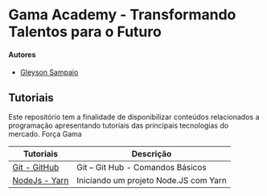 # Gama Academy - Transformando Talentos para o Futuro

#### Autores
- [Gleyson Sampaio](https://github.com/gleyson-gama)

## Tutoriais
Este repositório tem a finalidade de disponibilizar conteúdos relacionados a programação apresentando tutoriais das principais tecnologias do mercado. Força Gama

| Tutoriais  | Descrição |
| ------------- | ------------- |
| [Git - GitHub](https://github.com/educacao-gama/tutoriais/tree/main/git-github)  | Git – Git Hub - Comandos Básicos  |
| [NodeJs - Yarn](https://github.com/educacao-gama/tutoriais/tree/main/node-app-yarn)  | Iniciando um projeto Node.JS com Yarn  |
